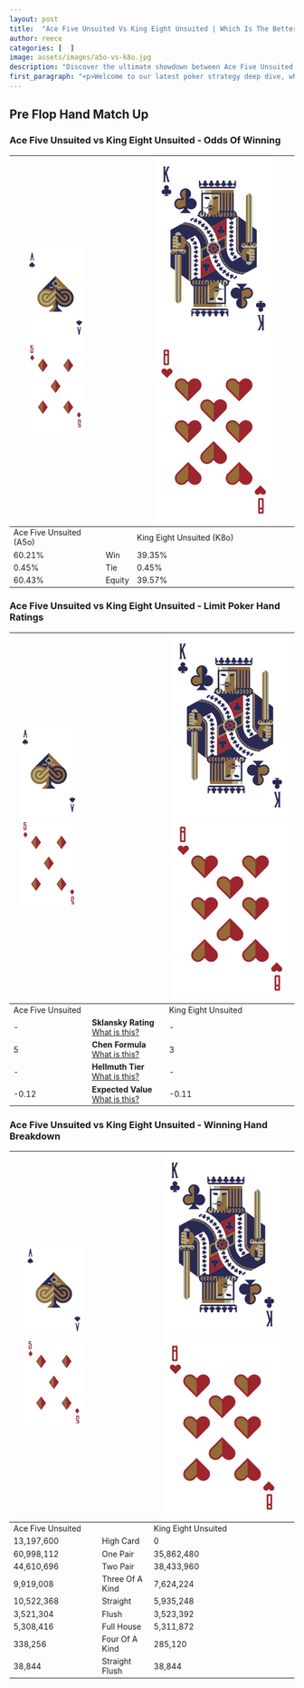 ```yaml
---
layout: post
title:  "Ace Five Unsuited Vs King Eight Unsuited | Which Is The Better Hand In Poker? A Complete Guide"
author: reece
categories: [  ]
image: assets/images/a5o-vs-k8o.jpg
description: "Discover the ultimate showdown between Ace Five Unsuited and King Eight Unsuited in poker! Uncover the odds, strategies, and scenarios where one hand triumphs over the other. Get ready to up your poker game with this thrilling analysis."
first_paragraph: "<p>Welcome to our latest poker strategy deep dive, where we're pitting two distinct hands against each other in a high-stakes showdown: Ace Five Unsuited vs King Eight Unsuited.</p><p>In the dynamic world of poker, every decision counts, and knowing which hand holds the upper hand is key to your success at the table.</p><p>In this article, we'll dissect these two hands, explore the scenarios where one dominates the other, and equip you with the knowledge to make strategic choices that can tip the odds in your favor.</p><p>Get ready to unravel the intriguing dynamics of these poker hands and elevate your game to new heights.</p>"
---
```




[comment]: # (sp0)

## Pre Flop Hand Match Up

<div class="table hand-ratings" markdown="1"> 



### Ace Five Unsuited vs King Eight Unsuited - Odds Of Winning


    
| ![image info](assets/images/hand1/A.png) ![image info](assets/images/hand1/5o.png) |  | ![image info](assets/images/hand2/K.png) ![image info](assets/images/hand2/8o.png) |
| -------- | -------- | -------- |
| Ace Five Unsuited (A5o) |  | King Eight Unsuited (K8o) |
| 60.21% | Win | 39.35% |
| 0.45% | Tie | 0.45% |
| 60.43% | Equity | 39.57% |




[comment]: # (sp1)



### Ace Five Unsuited vs King Eight Unsuited - Limit Poker Hand Ratings


    
| ![image info](assets/images/hand1/A.png) ![image info](assets/images/hand1/5o.png) |  | ![image info](assets/images/hand2/K.png) ![image info](assets/images/hand2/8o.png) |
| -------- | -------- | -------- |
| Ace Five Unsuited |  | King Eight Unsuited |
| - | **Sklansky Rating** [What is this?](/sklansky-rating-explained) | - |
| 5 | **Chen Formula** [What is this?](/chen-formula-explained) | 3 |
| - | **Hellmuth Tier** [What is this?](/Hellmuth-tier-explained) | - |
| -0.12 | **Expected Value** [What is this?](/expected-value-explained) | -0.11 |




[comment]: # (sp2)



### Ace Five Unsuited vs King Eight Unsuited - Winning Hand Breakdown


    
| ![image info](assets/images/hand1/A.png) ![image info](assets/images/hand1/5o.png) |  | ![image info](assets/images/hand2/K.png) ![image info](assets/images/hand2/8o.png) |
| -------- | -------- | -------- |
| Ace Five Unsuited |  | King Eight Unsuited |
| 13,197,600 | High Card | 0 |
| 60,998,112 | One Pair | 35,862,480 |
| 44,610,696 | Two Pair | 38,433,960 |
| 9,919,008 | Three Of A Kind | 7,624,224 |
| 10,522,368 | Straight | 5,935,248 |
| 3,521,304 | Flush | 3,523,392 |
| 5,308,416 | Full House | 5,311,872 |
| 338,256 | Four Of A Kind | 285,120 |
| 38,844 | Straight Flush | 38,844 |




[comment]: # (sp3)



</div>

[comment]: # (sp4)



[comment]: # (sp5)

